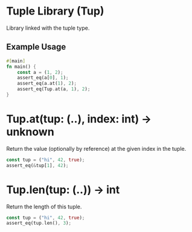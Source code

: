 # Tuple Library (Tup)
Library linked with the tuple type.

## Example Usage
```rust
#[main]
fn main() {
    const a = (1, 2);
    assert_eq(a[0], 1);
    assert_eq(a.at(1), 2);
    assert_eq(Tup.at(a, 1), 2);
}
```

# Tup.at(tup: (..), index: int) -> unknown
Return the value (optionally by reference) at the given index in the tuple.
```rust
const tup = ("hi", 42, true);
assert_eq(&tup[1], 42);
```


# Tup.len(tup: (..)) -> int
Return the length of this tuple.
```rust
const tup = ("hi", 42, true);
assert_eq(tup.len(), 3);
```


